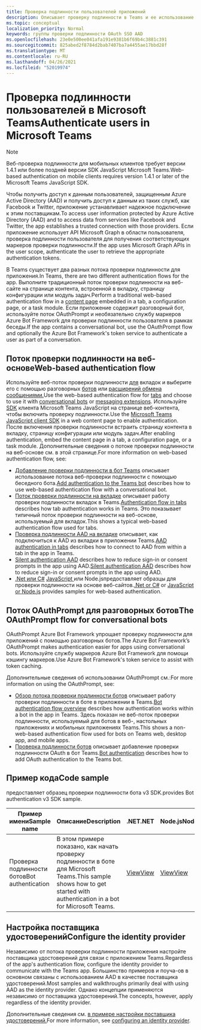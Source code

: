 ```yaml
---
title: Проверка подлинности пользователей приложений
description: Описывает проверку подлинности в Teams и ее использование в приложениях
ms.topic: conceptual
localization_priority: Normal
keywords: группы проверки подлинности OAuth SSO AAD
ms.openlocfilehash: 23e0e500ee041afa191e9381b6f69b4c3881c391
ms.sourcegitcommit: 825abed2f8784d2bab7407ba7a4455ae17bbd28f
ms.translationtype: MT
ms.contentlocale: ru-RU
ms.lasthandoff: 04/26/2021
ms.locfileid: "52019974"
---
```

# <a name="authenticate-users-in-microsoft-teams"></a><span data-ttu-id="26d6a-104">Проверка подлинности пользователей в Microsoft Teams</span><span class="sxs-lookup"><span data-stu-id="26d6a-104">Authenticate users in Microsoft Teams</span></span>

> [!NOTE]
> <span data-ttu-id="26d6a-105">Веб-проверка подлинности для мобильных клиентов требует версии 1.4.1 или более поздней версии SDK JavaScript Microsoft Teams.</span><span class="sxs-lookup"><span data-stu-id="26d6a-105">Web-based authentication on mobile clients requires version 1.4.1 or later of the Microsoft Teams JavaScript SDK.</span></span>

<span data-ttu-id="26d6a-106">Чтобы получить доступ к данным пользователей, защищенным Azure Active Directory (AAD) и получить доступ к данным из таких служб, как Facebook и Twitter, приложение устанавливает надежное подключение к этим поставщикам.</span><span class="sxs-lookup"><span data-stu-id="26d6a-106">To access user information protected by Azure Active Directory (AAD) and to access data from services like Facebook and Twitter, the app establishes a trusted connection with those providers.</span></span> <span data-ttu-id="26d6a-107">Если приложение использует API Microsoft Graph в области пользователя, проверка подлинности пользователя для получения соответствующих маркеров проверки подлинности.</span><span class="sxs-lookup"><span data-stu-id="26d6a-107">If the app uses Microsoft Graph APIs in the user scope, authenticate the user to retrieve the appropriate authentication tokens.</span></span>

<span data-ttu-id="26d6a-108">В Teams существует два разных потока проверки подлинности для приложения.</span><span class="sxs-lookup"><span data-stu-id="26d6a-108">In Teams, there are two different authentication flows for the app.</span></span> <span data-ttu-id="26d6a-109">Выполните традиционный поток проверки [](~/tabs/how-to/create-tab-pages/content-page.md) подлинности на веб-сайте на странице контента, встроенной в вкладку, страницу конфигурации или модуль задач.</span><span class="sxs-lookup"><span data-stu-id="26d6a-109">Perform a traditional web-based authentication flow in a [content page](~/tabs/how-to/create-tab-pages/content-page.md) embedded in a tab, a configuration page, or a task module.</span></span> <span data-ttu-id="26d6a-110">Если приложение содержит разговорный бот, используйте поток OAuthPrompt и необязательно службу маркеров Azure Bot Framework для проверки подлинности пользователя в рамках беседы.</span><span class="sxs-lookup"><span data-stu-id="26d6a-110">If the app contains a conversational bot, use the OAuthPrompt flow and optionally the Azure Bot Framework's token service to authenticate a user as part of a conversation.</span></span>

## <a name="web-based-authentication-flow"></a><span data-ttu-id="26d6a-111">Поток проверки подлинности на веб-основе</span><span class="sxs-lookup"><span data-stu-id="26d6a-111">Web-based authentication flow</span></span>

<span data-ttu-id="26d6a-112">Используйте веб-поток проверки подлинности [для](~/tabs/what-are-tabs.md) вкладок и выберите его с помощью разговорных [ботов](~/bots/what-are-bots.md) или [расширений обмена сообщениями.](~/messaging-extensions/what-are-messaging-extensions.md)</span><span class="sxs-lookup"><span data-stu-id="26d6a-112">Use the web-based authentication flow for [tabs](~/tabs/what-are-tabs.md) and choose to use it with [conversational bots](~/bots/what-are-bots.md) or [messaging extensions](~/messaging-extensions/what-are-messaging-extensions.md).</span></span> <span data-ttu-id="26d6a-113">Используйте [SDK](/javascript/api/overview/msteams-client) клиента Microsoft Teams JavaScript на странице веб-контента, чтобы включить проверку подлинности.</span><span class="sxs-lookup"><span data-stu-id="26d6a-113">Use the [Microsoft Teams JavaScript client SDK](/javascript/api/overview/msteams-client) in a web content page to enable authentication.</span></span> <span data-ttu-id="26d6a-114">После включения проверки подлинности встраить страницу контента в вкладку, страницу конфигурации или модуль задач.</span><span class="sxs-lookup"><span data-stu-id="26d6a-114">After enabling authentication, embed the content page in a tab, a configuration page, or a task module.</span></span> <span data-ttu-id="26d6a-115">Дополнительные сведения о потоке проверки подлинности на веб-основе см. в этой странице.</span><span class="sxs-lookup"><span data-stu-id="26d6a-115">For more information on web-based authentication flow, see:</span></span>

* <span data-ttu-id="26d6a-116">[Добавление проверки подлинности в бот Teams](~/bots/how-to/authentication/add-authentication.md) описывает использование потока веб-проверки подлинности с помощью беседного бота.</span><span class="sxs-lookup"><span data-stu-id="26d6a-116">[Add authentication to the Teams bot](~/bots/how-to/authentication/add-authentication.md) describes how to use web-based authentication flow with a conversational bot.</span></span>
* <span data-ttu-id="26d6a-117">[Поток проверки подлинности на вкладке](~/tabs/how-to/authentication/auth-flow-tab.md) описывает работу проверки подлинности вкладок в Teams.</span><span class="sxs-lookup"><span data-stu-id="26d6a-117">[Authentication flow in tabs](~/tabs/how-to/authentication/auth-flow-tab.md) describes how tab authentication works in Teams.</span></span> <span data-ttu-id="26d6a-118">Это показывает типичный поток проверки подлинности на веб-основе, используемый для вкладок.</span><span class="sxs-lookup"><span data-stu-id="26d6a-118">This shows a typical web-based authentication flow used for tabs.</span></span>
* <span data-ttu-id="26d6a-119">[Проверка подлинности AAD на вкладке](~/tabs/how-to/authentication/auth-tab-AAD.md) описывает, как подключиться к AAD из вкладки в приложении Teams.</span><span class="sxs-lookup"><span data-stu-id="26d6a-119">[AAD authentication in tabs](~/tabs/how-to/authentication/auth-tab-AAD.md) describes how to connect to AAD from within a tab in the app in Teams.</span></span>
* <span data-ttu-id="26d6a-120">[Silent authentication AAD](~/tabs/how-to/authentication/auth-silent-AAD.md) describes how to reduce sign-in or consent prompts in the app using AAD.</span><span class="sxs-lookup"><span data-stu-id="26d6a-120">[Silent authentication AAD](~/tabs/how-to/authentication/auth-silent-AAD.md) describes how to reduce sign-in or consent prompts in the app using AAD.</span></span>
* <span data-ttu-id="26d6a-121">[.Net или C#](https://github.com/OfficeDev/microsoft-teams-sample-complete-csharp) [JavaScript ](https://github.com/OfficeDev/microsoft-teams-sample-complete-node) или Node.jsпредоставляет образцы для проверки подлинности на основе веб-сайтов.</span><span class="sxs-lookup"><span data-stu-id="26d6a-121">[.Net or C#](https://github.com/OfficeDev/microsoft-teams-sample-complete-csharp) or [JavaScript or Node.js](https://github.com/OfficeDev/microsoft-teams-sample-complete-node) provides samples for web-based authentication.</span></span>

## <a name="the-oauthprompt-flow-for-conversational-bots"></a><span data-ttu-id="26d6a-122">Поток OAuthPrompt для разговорных ботов</span><span class="sxs-lookup"><span data-stu-id="26d6a-122">The OAuthPrompt flow for conversational bots</span></span>

<span data-ttu-id="26d6a-123">OAuthPrompt Azure Bot Framework упрощает проверку подлинности для приложений с помощью разговорных ботов.</span><span class="sxs-lookup"><span data-stu-id="26d6a-123">The Azure Bot Framework’s OAuthPrompt makes authentication easier for apps using conversational bots.</span></span> <span data-ttu-id="26d6a-124">Используйте службу маркеров Azure Bot Framework для помощи кэшингу маркеров.</span><span class="sxs-lookup"><span data-stu-id="26d6a-124">Use Azure Bot Framework's token service to assist with token caching.</span></span>

<span data-ttu-id="26d6a-125">Дополнительные сведения об использовании OAuthPrompt см.:</span><span class="sxs-lookup"><span data-stu-id="26d6a-125">For more information on using the OAuthPrompt, see:</span></span>

* <span data-ttu-id="26d6a-126">[Обзор потока проверки подлинности ботов](~/bots/how-to/authentication/auth-flow-bot.md) описывает работу проверки подлинности в боте в приложении в Teams.</span><span class="sxs-lookup"><span data-stu-id="26d6a-126">[Bot authentication flow overview](~/bots/how-to/authentication/auth-flow-bot.md) describes how authentication works within a bot in the app in Teams.</span></span> <span data-ttu-id="26d6a-127">Здесь показан не веб-поток проверки подлинности, используемый для ботов в веб-, настольных приложениях и мобильных приложениях Teams.</span><span class="sxs-lookup"><span data-stu-id="26d6a-127">This shows a non-web-based authentication flow used for bots on Teams web, desktop app, and mobile apps.</span></span>
* <span data-ttu-id="26d6a-128">[Проверка подлинности ботов](~/bots/how-to/authentication/add-authentication.md) описывает добавление проверки подлинности OAuth в бот Teams.</span><span class="sxs-lookup"><span data-stu-id="26d6a-128">[Bot authentication](~/bots/how-to/authentication/add-authentication.md) describes how to add OAuth authentication to the Teams bot.</span></span>

## <a name="code-sample"></a><span data-ttu-id="26d6a-129">Пример кода</span><span class="sxs-lookup"><span data-stu-id="26d6a-129">Code sample</span></span>

<span data-ttu-id="26d6a-130">предоставляет образец проверки подлинности бота v3 SDK.</span><span class="sxs-lookup"><span data-stu-id="26d6a-130">provides Bot authentication v3 SDK sample.</span></span>

| <span data-ttu-id="26d6a-131">**Пример имени**</span><span class="sxs-lookup"><span data-stu-id="26d6a-131">**Sample name**</span></span> | <span data-ttu-id="26d6a-132">**Описание**</span><span class="sxs-lookup"><span data-stu-id="26d6a-132">**Description**</span></span> | <span data-ttu-id="26d6a-133">**.NET**</span><span class="sxs-lookup"><span data-stu-id="26d6a-133">**.NET**</span></span> | <span data-ttu-id="26d6a-134">**Node.js**</span><span class="sxs-lookup"><span data-stu-id="26d6a-134">**Node.js**</span></span> | <span data-ttu-id="26d6a-135">**Python**</span><span class="sxs-lookup"><span data-stu-id="26d6a-135">**Python**</span></span> |
|---------------|------------|------------|-------------|---------------|
| <span data-ttu-id="26d6a-136">Проверка подлинности ботов</span><span class="sxs-lookup"><span data-stu-id="26d6a-136">Bot authentication</span></span> | <span data-ttu-id="26d6a-137">В этом примере показано, как начать проверку подлинности в боте для Microsoft Teams.</span><span class="sxs-lookup"><span data-stu-id="26d6a-137">This sample shows how to get started with authentication in a bot for Microsoft Teams.</span></span> | [<span data-ttu-id="26d6a-138">View</span><span class="sxs-lookup"><span data-stu-id="26d6a-138">View</span></span>](https://github.com/microsoft/BotBuilder-Samples/tree/master/samples/csharp_dotnetcore/46.teams-auth) | [<span data-ttu-id="26d6a-139">View</span><span class="sxs-lookup"><span data-stu-id="26d6a-139">View</span></span>](https://github.com/microsoft/BotBuilder-Samples/tree/master/samples/javascript_nodejs/46.teams-auth) | [<span data-ttu-id="26d6a-140">View</span><span class="sxs-lookup"><span data-stu-id="26d6a-140">View</span></span>](https://github.com/microsoft/BotBuilder-Samples/tree/main/samples/python/46.teams-auth) |

## <a name="configure-the-identity-provider"></a><span data-ttu-id="26d6a-141">Настройка поставщика удостоверений</span><span class="sxs-lookup"><span data-stu-id="26d6a-141">Configure the identity provider</span></span>

<span data-ttu-id="26d6a-142">Независимо от потока проверки подлинности приложения настройте поставщика удостоверений для связи с приложением Teams.</span><span class="sxs-lookup"><span data-stu-id="26d6a-142">Regardless of the app's authentication flow, configure the identity provider to communicate with the Teams app.</span></span> <span data-ttu-id="26d6a-143">Большинство примеров и поуча-ов в основном связаны с использованием AAD в качестве поставщика удостоверений.</span><span class="sxs-lookup"><span data-stu-id="26d6a-143">Most samples and walkthroughs primarily deal with using AAD as the identity provider.</span></span> <span data-ttu-id="26d6a-144">Однако концепции применяются независимо от поставщика удостоверений.</span><span class="sxs-lookup"><span data-stu-id="26d6a-144">The concepts, however, apply regardless of the identity provider.</span></span>

<span data-ttu-id="26d6a-145">Дополнительные сведения см. [в примере настройки поставщика удостоверений.](~/concepts/authentication/configure-identity-provider.md)</span><span class="sxs-lookup"><span data-stu-id="26d6a-145">For more information, see [configuring an identity provider](~/concepts/authentication/configure-identity-provider.md).</span></span>
